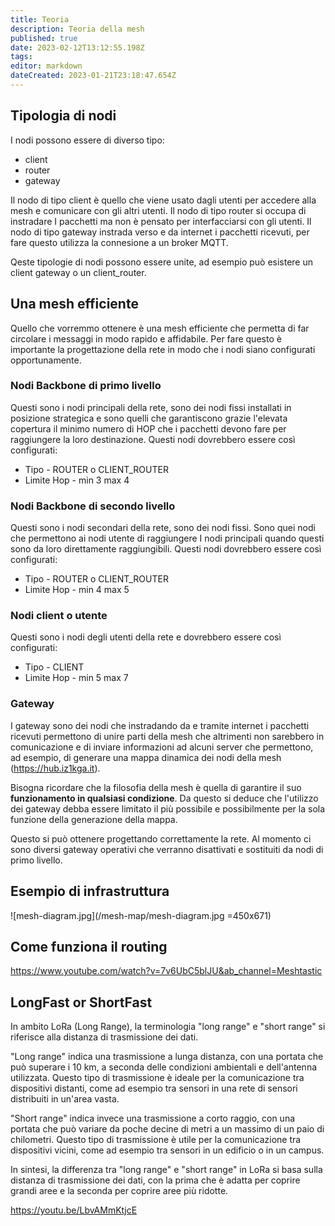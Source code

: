 ```yaml
---
title: Teoria
description: Teoria della mesh
published: true
date: 2023-02-12T13:12:55.198Z
tags: 
editor: markdown
dateCreated: 2023-01-21T23:18:47.654Z
---
```


<!-- TITLE: Teoria Della Mesh -->
<!-- SUBTITLE: A quick summary of Teoria Della Mesh -->

## Tipologia di nodi
I nodi possono essere di diverso tipo:
* client
* router
* gateway

Il nodo di tipo client è quello che viene usato dagli utenti per accedere alla mesh e comunicare con gli altri utenti.
Il nodo di tipo router si occupa di instradare I pacchetti ma non è pensato per interfacciarsi con gli utenti.
Il nodo di tipo gateway instrada verso e da internet i pacchetti ricevuti, per fare questo utilizza la connesione a un broker MQTT.

Qeste tipologie di nodi possono essere unite, ad esempio può esistere un client gateway o un client_router.

## Una mesh efficiente

Quello che vorremmo ottenere è una mesh efficiente che permetta di far circolare i messaggi in modo rapido e affidabile. Per fare questo è importante la progettazione della rete in modo che i nodi siano configurati opportunamente.

### Nodi Backbone di primo livello

Questi sono i nodi principali della rete, sono dei nodi fissi installati in posizione strategica e sono quelli che garantiscono grazie l'elevata copertura il minimo numero di HOP che i pacchetti devono fare per raggiungere la loro destinazione. Questi nodi dovrebbero essere così configurati:
* Tipo - ROUTER o CLIENT_ROUTER
* Limite Hop - min 3 max 4

### Nodi Backbone di secondo livello

Questi sono i nodi secondari della rete, sono dei nodi fissi. Sono quei nodi che permettono ai nodi utente di raggiungere I nodi principali quando questi sono da loro direttamente raggiungibili.
Questi nodi dovrebbero essere così configurati:
* Tipo - ROUTER o CLIENT_ROUTER
* Limite Hop - min 4 max 5

### Nodi client o utente

Questi sono i nodi degli utenti della rete e dovrebbero essere così configurati:

* Tipo - CLIENT
* Limite Hop - min 5 max 7

### Gateway

I gateway sono dei nodi che instradando da e tramite internet i pacchetti ricevuti permettono di unire parti della mesh che altrimenti non sarebbero in comunicazione e di inviare informazioni ad alcuni server che permettono, ad esempio, di generare una mappa dinamica dei nodi della mesh (https://hub.iz1kga.it).

Bisogna ricordare che la filosofia della mesh è quella di garantire il suo **funzionamento in qualsiasi condizione**. Da questo si deduce che l'utilizzo dei gateway debba essere limitato il più possibile e possibilmente per la sola funzione della generazione della mappa. 

Questo si può ottenere progettando correttamente la rete. Al momento ci sono diversi gateway operativi che verranno disattivati e sostituiti da nodi di primo livello.

## Esempio di infrastruttura
![mesh-diagram.jpg](/mesh-map/mesh-diagram.jpg =450x671)

## Come funziona il routing
https://www.youtube.com/watch?v=7v6UbC5blJU&ab_channel=Meshtastic

## LongFast or ShortFast

In ambito LoRa (Long Range), la terminologia "long range" e "short range" si riferisce alla distanza di trasmissione dei dati.

"Long range" indica una trasmissione a lunga distanza, con una portata che può superare i 10 km, a seconda delle condizioni ambientali e dell'antenna utilizzata. Questo tipo di trasmissione è ideale per la comunicazione tra dispositivi distanti, come ad esempio tra sensori in una rete di sensori distribuiti in un'area vasta.

"Short range" indica invece una trasmissione a corto raggio, con una portata che può variare da poche decine di metri a un massimo di un paio di chilometri. Questo tipo di trasmissione è utile per la comunicazione tra dispositivi vicini, come ad esempio tra sensori in un edificio o in un campus.

In sintesi, la differenza tra "long range" e "short range" in LoRa si basa sulla distanza di trasmissione dei dati, con la prima che è adatta per coprire grandi aree e la seconda per coprire aree più ridotte.

https://youtu.be/LbvAMmKtjcE